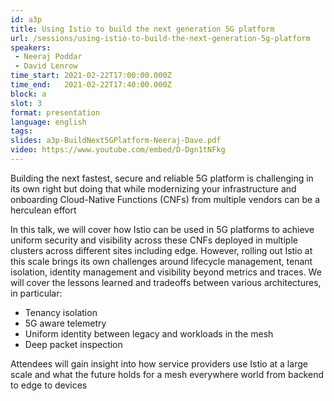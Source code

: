 ```yaml
---
id: a3p
title: Using Istio to build the next generation 5G platform
url: /sessions/using-istio-to-build-the-next-generation-5g-platform
speakers:
 - Neeraj Poddar
 - David Lenrow
time_start: 2021-02-22T17:00:00.000Z
time_end:   2021-02-22T17:40:00.000Z
block: a
slot: 3
format: presentation
language: english
tags:
slides: a3p-BuildNext5GPlatform-Neeraj-Dave.pdf
video: https://www.youtube.com/embed/D-Dgn1tNFkg
---
```


Building the next fastest, secure and reliable 5G platform is challenging in its own right but doing that while modernizing your infrastructure and onboarding Cloud-Native Functions (CNFs) from multiple vendors can be a herculean effort

In this talk, we will cover how Istio can be used in 5G platforms to achieve uniform security and visibility across these CNFs deployed in multiple clusters across different sites including edge. However, rolling out Istio at this scale brings its own challenges around lifecycle management, tenant isolation, identity management and visibility beyond metrics and traces. We will cover the lessons learned and tradeoffs between various architectures, in particular:

* Tenancy isolation
* 5G aware telemetry
* Uniform identity between legacy and workloads in the mesh
* Deep packet inspection

Attendees will gain insight into how service providers use Istio at a large scale and what the future holds for a mesh everywhere world from backend to edge to devices
